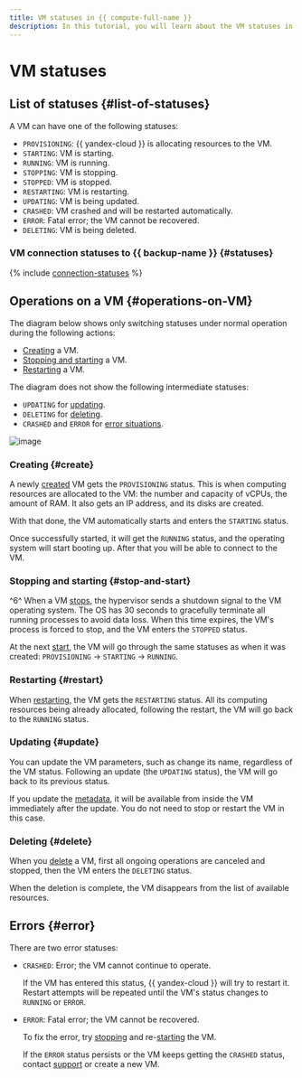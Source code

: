 ```yaml
---
title: VM statuses in {{ compute-full-name }}
description: In this tutorial, you will learn about the VM statuses in {{ compute-name }}.
---
```


# VM statuses

## List of statuses {#list-of-statuses}

A VM can have one of the following statuses:

- `PROVISIONING`: {{ yandex-cloud }} is allocating resources to the VM.
- `STARTING`: VM is starting.
- `RUNNING`: VM is running.
- `STOPPING`: VM is stopping.
- `STOPPED`: VM is stopped.
- `RESTARTING`: VM is restarting.
- `UPDATING`: VM is being updated.
- `CRASHED`: VM crashed and will be restarted automatically.
- `ERROR`: Fatal error; the VM cannot be recovered.
- `DELETING`: VM is being deleted.

### VM connection statuses to {{ backup-name }} {#statuses}

{% include [connection-statuses](../../_includes/backup/connection-statuses.md) %}

## Operations on a VM {#operations-on-VM}

The diagram below shows only switching statuses under normal operation during the following actions:

- [Creating](#create) a VM.
- [Stopping and starting](#stop-and-start) a VM.
- [Restarting](#restart) a VM.

The diagram does not show the following intermediate statuses:

- `UPDATING` for [updating](#update).
- `DELETING` for [deleting](#delete).
- `CRASHED` and `ERROR` for [error situations](#error).

![image](../../_assets/compute/create-and-run.svg)

### Creating {#create}

A newly [created](../operations/vm-create/create-linux-vm.md) VM gets the `PROVISIONING` status. This is when computing resources are allocated to the VM: the number and capacity of vCPUs, the amount of RAM. It also gets an IP address, and its disks are created.

With that done, the VM automatically starts and enters the `STARTING` status.

Once successfully started, it will get the `RUNNING` status, and the operating system will start booting up. After that you will be able to connect to the VM.

### Stopping and starting {#stop-and-start}

^6^ When a VM [stops](../operations/vm-control/vm-stop-and-start.md#stop), the hypervisor sends a shutdown signal to the VM operating system. The OS has 30 seconds to gracefully terminate all running processes to avoid data loss. When this time expires, the VM's process is forced to stop, and the VM enters the `STOPPED` status.

At the next [start](../operations/vm-control/vm-stop-and-start.md#start), the VM will go through the same statuses as when it was created: `PROVISIONING` → `STARTING` → `RUNNING`.

### Restarting {#restart}

When [restarting](../operations/vm-control/vm-stop-and-start.md#restart), the VM gets the `RESTARTING` status. All its computing resources being already allocated, following the restart, the VM will go back to the `RUNNING` status.

### Updating {#update}

You can update the VM parameters, such as change its name, regardless of the VM status. Following an update (the `UPDATING` status), the VM will go back to its previous status.

If you update the [metadata](vm-metadata.md), it will be available from inside the VM immediately after the update. You do not need to stop or restart the VM in this case.

### Deleting {#delete}

When you [delete](../operations/vm-control/vm-delete.md) a VM, first all ongoing operations are canceled and stopped, then the VM enters the `DELETING` status.

When the deletion is complete, the VM disappears from the list of available resources.

## Errors {#error}

There are two error statuses:

- `CRASHED`: Error; the VM cannot continue to operate.

    If the VM has entered this status, {{ yandex-cloud }} will try to restart it. Restart attempts will be repeated until the VM's status changes to `RUNNING` or `ERROR`.

- `ERROR`: Fatal error; the VM cannot be recovered.

    To fix the error, try [stopping](../operations/vm-control/vm-stop-and-start.md#stop) and re-[starting](../operations/vm-control/vm-stop-and-start.md#start) the VM.

    If the `ERROR` status persists or the VM keeps getting the `CRASHED` status, contact [support](../../support/overview.md) or create a new VM.
